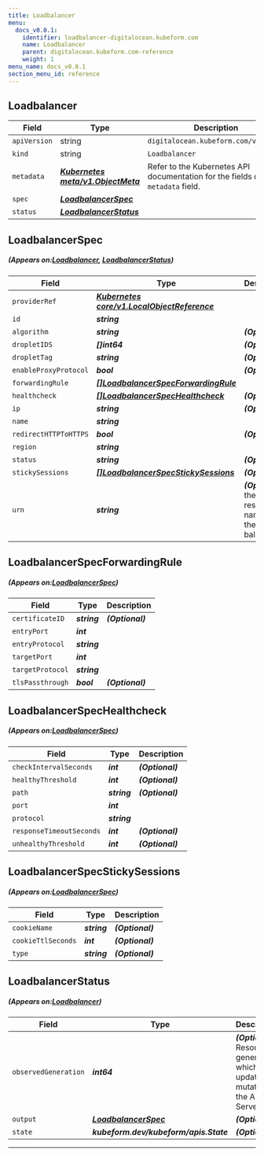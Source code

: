 ```yaml
---
title: Loadbalancer
menu:
  docs_v0.0.1:
    identifier: loadbalancer-digitalocean.kubeform.com
    name: Loadbalancer
    parent: digitalocean.kubeform.com-reference
    weight: 1
menu_name: docs_v0.0.1
section_menu_id: reference
---
```


## Loadbalancer
| Field | Type | Description |
| ------ | ----- | ----------- |
| `apiVersion` | string | `digitalocean.kubeform.com/v1alpha1` |
|    `kind` | string | `Loadbalancer` |
| `metadata` | ***[Kubernetes meta/v1.ObjectMeta](https://kubernetes.io/docs/reference/generated/kubernetes-api/v1.13/#objectmeta-v1-meta)***|Refer to the Kubernetes API documentation for the fields of the `metadata` field.|
| `spec` | ***[LoadbalancerSpec](#LoadbalancerSpec)***||
| `status` | ***[LoadbalancerStatus](#LoadbalancerStatus)***||
## LoadbalancerSpec
##### (Appears on:[Loadbalancer](#Loadbalancer), [LoadbalancerStatus](#LoadbalancerStatus))
| Field | Type | Description |
| ------ | ----- | ----------- |
| `providerRef` | ***[Kubernetes core/v1.LocalObjectReference](https://kubernetes.io/docs/reference/generated/kubernetes-api/v1.13/#localobjectreference-v1-core)***||
| `id` | ***string***||
| `algorithm` | ***string***| ***(Optional)*** |
| `dropletIDS` | ***[]int64***| ***(Optional)*** |
| `dropletTag` | ***string***| ***(Optional)*** |
| `enableProxyProtocol` | ***bool***| ***(Optional)*** |
| `forwardingRule` | ***[[]LoadbalancerSpecForwardingRule](#LoadbalancerSpecForwardingRule)***||
| `healthcheck` | ***[[]LoadbalancerSpecHealthcheck](#LoadbalancerSpecHealthcheck)***| ***(Optional)*** |
| `ip` | ***string***| ***(Optional)*** |
| `name` | ***string***||
| `redirectHTTPToHTTPS` | ***bool***| ***(Optional)*** |
| `region` | ***string***||
| `status` | ***string***| ***(Optional)*** |
| `stickySessions` | ***[[]LoadbalancerSpecStickySessions](#LoadbalancerSpecStickySessions)***| ***(Optional)*** |
| `urn` | ***string***| ***(Optional)*** the uniform resource name for the load balancer|
## LoadbalancerSpecForwardingRule
##### (Appears on:[LoadbalancerSpec](#LoadbalancerSpec))
| Field | Type | Description |
| ------ | ----- | ----------- |
| `certificateID` | ***string***| ***(Optional)*** |
| `entryPort` | ***int***||
| `entryProtocol` | ***string***||
| `targetPort` | ***int***||
| `targetProtocol` | ***string***||
| `tlsPassthrough` | ***bool***| ***(Optional)*** |
## LoadbalancerSpecHealthcheck
##### (Appears on:[LoadbalancerSpec](#LoadbalancerSpec))
| Field | Type | Description |
| ------ | ----- | ----------- |
| `checkIntervalSeconds` | ***int***| ***(Optional)*** |
| `healthyThreshold` | ***int***| ***(Optional)*** |
| `path` | ***string***| ***(Optional)*** |
| `port` | ***int***||
| `protocol` | ***string***||
| `responseTimeoutSeconds` | ***int***| ***(Optional)*** |
| `unhealthyThreshold` | ***int***| ***(Optional)*** |
## LoadbalancerSpecStickySessions
##### (Appears on:[LoadbalancerSpec](#LoadbalancerSpec))
| Field | Type | Description |
| ------ | ----- | ----------- |
| `cookieName` | ***string***| ***(Optional)*** |
| `cookieTtlSeconds` | ***int***| ***(Optional)*** |
| `type` | ***string***| ***(Optional)*** |
## LoadbalancerStatus
##### (Appears on:[Loadbalancer](#Loadbalancer))
| Field | Type | Description |
| ------ | ----- | ----------- |
| `observedGeneration` | ***int64***| ***(Optional)*** Resource generation, which is updated on mutation by the API Server.|
| `output` | ***[LoadbalancerSpec](#LoadbalancerSpec)***| ***(Optional)*** |
| `state` | ***kubeform.dev/kubeform/apis.State***| ***(Optional)*** |
---
